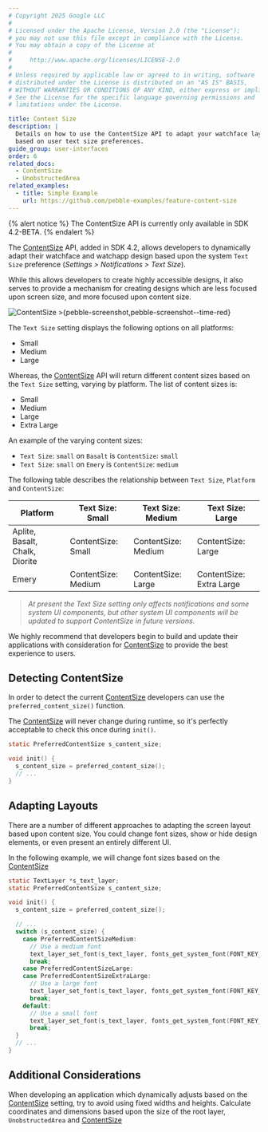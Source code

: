 ```yaml
---
# Copyright 2025 Google LLC
#
# Licensed under the Apache License, Version 2.0 (the "License");
# you may not use this file except in compliance with the License.
# You may obtain a copy of the License at
#
#     http://www.apache.org/licenses/LICENSE-2.0
#
# Unless required by applicable law or agreed to in writing, software
# distributed under the License is distributed on an "AS IS" BASIS,
# WITHOUT WARRANTIES OR CONDITIONS OF ANY KIND, either express or implied.
# See the License for the specific language governing permissions and
# limitations under the License.

title: Content Size
description: |
  Details on how to use the ContentSize API to adapt your watchface layout
  based on user text size preferences.
guide_group: user-interfaces
order: 6
related_docs:
  - ContentSize
  - UnobstructedArea
related_examples:
  - title: Simple Example
    url: https://github.com/pebble-examples/feature-content-size
---
```


{% alert notice %}
The ContentSize API is currently only available in SDK 4.2-BETA.
{% endalert %}

The [ContentSize](/docs/c/preview/User_Interface/Preferences/#preferred_content_size)
API, added in SDK 4.2, allows developers to dynamically
adapt their watchface and watchapp design based upon the system `Text Size`
preference (*Settings > Notifications > Text Size*).

While this allows developers to create highly accessible designs, it also serves
to provide a mechanism for creating designs which are less focused upon screen
size, and more focused upon content size.

![ContentSize >{pebble-screenshot,pebble-screenshot--time-red}](/images/guides/content-size/anim.gif)

The `Text Size` setting displays the following options on all platforms:

* Small
* Medium
* Large

Whereas, the
[ContentSize](/docs/c/preview/User_Interface/Preferences/#preferred_content_size)
API will return different content sizes based on
the `Text Size` setting, varying by platform. The list of content sizes is:

* Small
* Medium
* Large
* Extra Large

An example of the varying content sizes:

* `Text Size`: `small` on `Basalt` is `ContentSize`: `small`
* `Text Size`: `small` on `Emery` is `ContentSize`: `medium`

The following table describes the relationship between `Text Size`, `Platform`
and `ContentSize`:

Platform | Text Size: Small | Text Size: Medium | Text Size: Large
---------|------------------|-------------------|-----------------
Aplite, Basalt, Chalk, Diorite | ContentSize: Small | ContentSize: Medium | ContentSize: Large
Emery | ContentSize: Medium | ContentSize: Large | ContentSize: Extra Large

> *At present the Text Size setting only affects notifications and some system
UI components, but other system UI components will be updated to support
ContentSize in future versions.*

We highly recommend that developers begin to build and update their applications
with consideration for
[ContentSize](/docs/c/preview/User_Interface/Preferences/#preferred_content_size)
 to provide the best experience to users.

## Detecting ContentSize

In order to detect the current
[ContentSize](/docs/c/preview/User_Interface/Preferences/#preferred_content_size)
 developers can use the
``preferred_content_size()`` function.

The [ContentSize](/docs/c/preview/User_Interface/Preferences/#preferred_content_size)
will never change during runtime, so it's perfectly
acceptable to check this once during `init()`.

```c
static PreferredContentSize s_content_size;

void init() {
  s_content_size = preferred_content_size();
  // ...
}
```

## Adapting Layouts

There are a number of different approaches to adapting the screen layout based
upon content size. You could change font sizes, show or hide design elements, or
even present an entirely different UI.

In the following example, we will change font sizes based on the
[ContentSize](/docs/c/preview/User_Interface/Preferences/#preferred_content_size)


```c
static TextLayer *s_text_layer;
static PreferredContentSize s_content_size;

void init() {
  s_content_size = preferred_content_size();

  // ...
  switch (s_content_size) {
    case PreferredContentSizeMedium:
      // Use a medium font
      text_layer_set_font(s_text_layer, fonts_get_system_font(FONT_KEY_GOTHIC_18_BOLD));
      break;
    case PreferredContentSizeLarge:
    case PreferredContentSizeExtraLarge:
      // Use a large font
      text_layer_set_font(s_text_layer, fonts_get_system_font(FONT_KEY_GOTHIC_28_BOLD));
      break;
    default:
      // Use a small font
      text_layer_set_font(s_text_layer, fonts_get_system_font(FONT_KEY_GOTHIC_14_BOLD));
      break;
  }
  // ...
}
```

## Additional Considerations

When developing an application which dynamically adjusts based on the
[ContentSize](/docs/c/preview/User_Interface/Preferences/#preferred_content_size)
setting, try to avoid using fixed widths and heights. Calculate
coordinates and dimensions based upon the size of the root layer,
``UnobstructedArea`` and
[ContentSize](/docs/c/preview/User_Interface/Preferences/#preferred_content_size)

